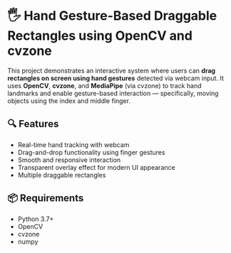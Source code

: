 # 🖐️ Hand Gesture-Based Draggable Rectangles using OpenCV and cvzone

This project demonstrates an interactive system where users can **drag rectangles on screen using hand gestures** detected via webcam input. It uses **OpenCV**, **cvzone**, and **MediaPipe** (via cvzone) to track hand landmarks and enable gesture-based interaction — specifically, moving objects using the index and middle finger.

## 🔍 Features

- Real-time hand tracking with webcam
- Drag-and-drop functionality using finger gestures
- Smooth and responsive interaction
- Transparent overlay effect for modern UI appearance
- Multiple draggable rectangles


## 📦 Requirements

- Python 3.7+
- OpenCV
- cvzone
- numpy

